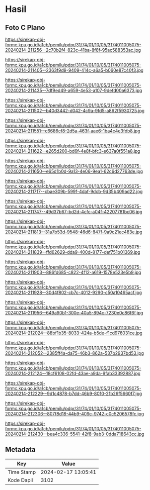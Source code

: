 # Hasil

## Foto C Plano

https://sirekap-obj-formc.kpu.go.id/a1cb/pemilu/pdpr/31/74/01/10/05/3174011005075-20240214-211256--2c70b2f4-823c-41ba-8f8f-95ac588353ac.jpg

https://sirekap-obj-formc.kpu.go.id/a1cb/pemilu/pdpr/31/74/01/10/05/3174011005075-20240214-211405--2363f9d9-9409-414c-a6a5-b060e87c40f3.jpg

https://sirekap-obj-formc.kpu.go.id/a1cb/pemilu/pdpr/31/74/01/10/05/3174011005075-20240214-211435--7df9ed49-a659-4e53-a107-9defd00a6373.jpg

https://sirekap-obj-formc.kpu.go.id/a1cb/pemilu/pdpr/31/74/01/10/05/3174011005075-20240214-211502--b40d3442-d042-4c9a-9fd5-a862f5930725.jpg

https://sirekap-obj-formc.kpu.go.id/a1cb/pemilu/pdpr/31/74/01/10/05/3174011005075-20240214-211551--c6686cf8-2d5a-463f-aae6-1ba4c4e3fdb8.jpg

https://sirekap-obj-formc.kpu.go.id/a1cb/pemilu/pdpr/31/74/01/10/05/3174011005075-20240214-211622--e265d200-bd6f-4e8f-bfc3-e637a0f551a8.jpg

https://sirekap-obj-formc.kpu.go.id/a1cb/pemilu/pdpr/31/74/01/10/05/3174011005075-20240214-211650--e65d1b0d-9a13-4e06-9ea1-62c6d27763de.jpg

https://sirekap-obj-formc.kpu.go.id/a1cb/pemilu/pdpr/31/74/01/10/05/3174011005075-20240214-211717--cbae309b-599f-4daf-9dcb-9d35b409ad22.jpg

https://sirekap-obj-formc.kpu.go.id/a1cb/pemilu/pdpr/31/74/01/10/05/3174011005075-20240214-211747--49d37b67-bd2d-4cfc-a04f-42207781bc06.jpg

https://sirekap-obj-formc.kpu.go.id/a1cb/pemilu/pdpr/31/74/01/10/05/3174011005075-20240214-211813--31a7b53d-9548-46d6-847f-9a9c21ec483e.jpg

https://sirekap-obj-formc.kpu.go.id/a1cb/pemilu/pdpr/31/74/01/10/05/3174011005075-20240214-211839--ffd62629-dda9-400d-8177-def751b01369.jpg

https://sirekap-obj-formc.kpu.go.id/a1cb/pemilu/pdpr/31/74/01/10/05/3174011005075-20240214-211903--886fd685-c822-4f12-a619-1578e523e5b9.jpg

https://sirekap-obj-formc.kpu.go.id/a1cb/pemilu/pdpr/31/74/01/10/05/3174011005075-20240214-211928--30d4f802-cb7c-4012-9290-c50a10465acf.jpg

https://sirekap-obj-formc.kpu.go.id/a1cb/pemilu/pdpr/31/74/01/10/05/3174011005075-20240214-211956--649a90b1-300e-40a5-894c-7230e0c86f6f.jpg

https://sirekap-obj-formc.kpu.go.id/a1cb/pemilu/pdpr/31/74/01/10/05/3174011005075-20240214-212024--88bf1b35-8033-424a-b5de-f1cd976031ce.jpg

https://sirekap-obj-formc.kpu.go.id/a1cb/pemilu/pdpr/31/74/01/10/05/3174011005075-20240214-212052--2385ff4a-da75-46b3-862a-537b2937bd53.jpg

https://sirekap-obj-formc.kpu.go.id/a1cb/pemilu/pdpr/31/74/01/10/05/3174011005075-20240214-212124--18cf6108-02fd-43ae-a9da-9fab33392887.jpg

https://sirekap-obj-formc.kpu.go.id/a1cb/pemilu/pdpr/31/74/01/10/05/3174011005075-20240214-212229--9d1c4878-b7dd-46b9-8010-21b26f5660f7.jpg

https://sirekap-obj-formc.kpu.go.id/a1cb/pemilu/pdpr/31/74/01/10/05/3174011005075-20240214-212306--807f8d18-44b9-409c-9742-c0c5206578fc.jpg

https://sirekap-obj-formc.kpu.go.id/a1cb/pemilu/pdpr/31/74/01/10/05/3174011005075-20240214-212430--bea4c336-5541-42f8-9ab3-0dda718643cc.jpg


## Metadata

| Key        | Value               |
| ---------- | ------------------- |
| Time Stamp | 2024-02-17 13:05:41 |
| Kode Dapil | 3102                |



